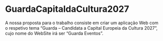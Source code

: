 # GuardaCapitaldaCultura2027
A nossa proposta para o trabalho consiste em criar um aplicação Web com o respetivo tema “Guarda – Candidata a Capital Europeia da Cultura 2027”, cujo nome do WebSite irá ser “Guarda Eventos”.
